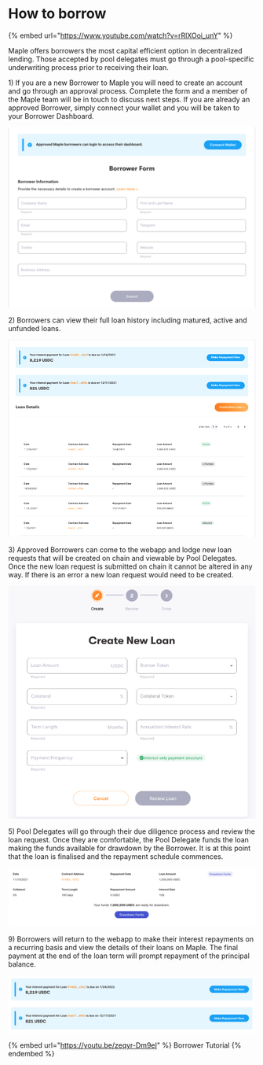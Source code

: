 # How to borrow

{% embed url="https://www.youtube.com/watch?v=rRlXOoi_unY" %}

Maple offers borrowers the most capital efficient option in decentralized lending. Those accepted by pool delegates must go through a pool-specific underwriting process prior to receiving their loan.

1\) If you are a new Borrower to Maple you will need to create an account and go through an approval process. Complete the form and a member of the Maple team will be in touch to discuss next steps. If you are already an approved Borrower, simply connect your wallet and you will be taken to your Borrower Dashboard.

![](<../.gitbook/assets/image (20).png>)

2\) Borrowers can view their full loan history including matured, active and unfunded loans.

![](<../.gitbook/assets/image (27).png>)

3\) Approved Borrowers can come to the webapp and lodge new loan requests that will be created on chain and viewable by Pool Delegates. Once the new loan request is submitted on chain it cannot be altered in any way. If there is an error a new loan request would need to be created.

![](<../.gitbook/assets/image (25) (1).png>)

5\) Pool Delegates will go through their due diligence process and review the loan request. Once they are comfortable, the Pool Delegate funds the loan making the funds available for drawdown by the Borrower. It is at this point that the loan is finalised and the repayment schedule commences.

![](<../.gitbook/assets/image (21) (1).png>)

9\) Borrowers will return to the webapp to make their interest repayments on a recurring basis and view the details of their loans on Maple. The final payment at the end of the loan term will prompt repayment of the principal balance.

![](<../.gitbook/assets/image (29).png>)

{% embed url="https://youtu.be/zeqyr-Dm9eI" %}
Borrower Tutorial
{% endembed %}

